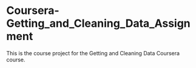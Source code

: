 # Coursera-Getting_and_Cleaning_Data_Assignment
This is the course project for the Getting and Cleaning Data Coursera course.
